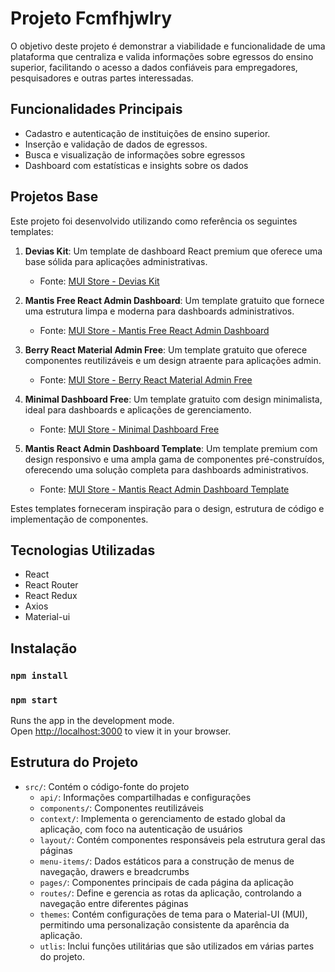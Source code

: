 # Projeto Fcmfhjwlry

O objetivo deste projeto é demonstrar a viabilidade e funcionalidade de uma plataforma que centraliza e valida informações sobre egressos do ensino superior, facilitando o acesso a dados confiáveis para empregadores, pesquisadores e outras partes interessadas.

## Funcionalidades Principais
- Cadastro e autenticação de instituições de ensino superior.
- Inserção e validação de dados de egressos.
- Busca e visualização de informações sobre egressos
- Dashboard com estatísticas e insights sobre os dados

## Projetos Base

Este projeto foi desenvolvido utilizando como referência os seguintes templates:

1. **Devias Kit**: Um template de dashboard React premium que oferece uma base sólida para aplicações administrativas.
   - Fonte: [MUI Store - Devias Kit](https://mui.com/store/items/devias-kit/)

2. **Mantis Free React Admin Dashboard**: Um template gratuito que fornece uma estrutura limpa e moderna para dashboards administrativos.
   - Fonte: [MUI Store - Mantis Free React Admin Dashboard](https://mui.com/store/items/mantis-free-react-admin-dashboard-template/)

3. **Berry React Material Admin Free**: Um template gratuito que oferece componentes reutilizáveis e um design atraente para aplicações admin.
   - Fonte: [MUI Store - Berry React Material Admin Free](https://mui.com/store/items/berry-react-material-admin-free/)

4. **Minimal Dashboard Free**: Um template gratuito com design minimalista, ideal para dashboards e aplicações de gerenciamento.
   - Fonte: [MUI Store - Minimal Dashboard Free](https://mui.com/store/items/minimal-dashboard-free/)
   
5. **Mantis React Admin Dashboard Template**: Um template premium com design responsivo e uma ampla gama de componentes pré-construídos, oferecendo uma solução completa para dashboards administrativos.
   - Fonte: [MUI Store - Mantis React Admin Dashboard Template](https://mui.com/store/items/mantis-react-admin-dashboard-template/)

Estes templates forneceram inspiração para o design, estrutura de código e implementação de componentes. 

## Tecnologias Utilizadas
- React
- React Router
- React Redux
- Axios
- Material-ui

## Instalação

### `npm install`
### `npm start`

Runs the app in the development mode.\
Open [http://localhost:3000](http://localhost:3000) to view it in your browser.

## Estrutura do Projeto
- `src/`: Contém o código-fonte do projeto
  - `api/`: Informações compartilhadas e configurações 
  - `components/`: Componentes reutilizáveis
  - `context/`: Implementa o gerenciamento de estado global da aplicação, com foco na autenticação de usuários
  - `layout/`: Contém componentes responsáveis pela estrutura geral das páginas
  - `menu-items/`: Dados estáticos para a construção de menus de navegação, drawers e breadcrumbs
  - `pages/`: Componentes principais de cada página da aplicação
  - `routes/`: Define e gerencia as rotas da aplicação, controlando a navegação entre diferentes páginas
  - `themes`: Contém configurações de tema para o Material-UI (MUI), permitindo uma personalização consistente da aparência da aplicação.
  - `utlis`: Inclui funções utilitárias que são utilizados em várias partes do projeto.